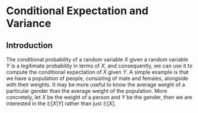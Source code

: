 # Conditional Expectation and Variance

## Introduction

The conditional probability of a random variable $X$ given a random variable $Y$ is a legitimate
probability in terms of $X$, and consequently, we can use it to compute the conditional expectation
of $X$ given $Y$.  A simple example is that we have a population of people, consisting of male and females,
alongside with their weights. It may be more useful to know the average weight of a particular 
gender than the average weight of the population. More concretely, let $X$ be the weight of a person
and $Y$ be the gender, then we are interested in the $\mathbb{E}[X|Y]$ rather than just $\mathbb{E}[X]$.